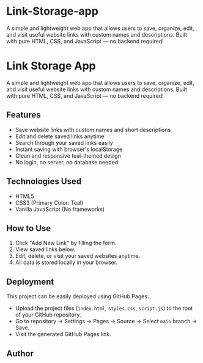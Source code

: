# Link-Storage-app
A simple and lightweight web app that allows users to save, organize, edit, and visit useful website links with custom names and descriptions. Built with pure HTML, CSS, and JavaScript — no backend required!
# Link Storage App

A simple and lightweight web app that allows users to save, organize, edit, and visit useful website links with custom names and descriptions. Built with pure HTML, CSS, and JavaScript — no backend required!

## Features
- Save website links with custom names and short descriptions
- Edit and delete saved links anytime
- Search through your saved links easily
- Instant saving with browser's localStorage
- Clean and responsive teal-themed design
- No login, no server, no database needed

## Technologies Used
- HTML5
- CSS3 (Primary Color: Teal)
- Vanilla JavaScript (No frameworks)

## How to Use
1. Click "Add New Link" by filling the form.
2. View saved links below.
3. Edit, delete, or visit your saved websites anytime.
4. All data is stored locally in your browser.

## Deployment
This project can be easily deployed using GitHub Pages:
- Upload the project files (`index.html`, `styles.css`, `script.js`) to the root of your GitHub repository.
- Go to repository → Settings → Pages → Source → Select `main` branch → Save.
- Visit the generated GitHub Pages link.

## Author
